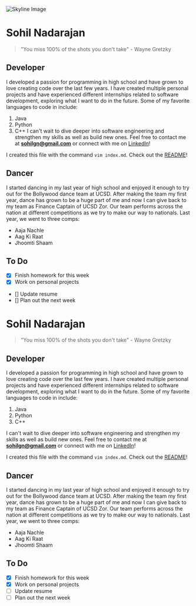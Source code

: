 ![Skyline Image]([https://c4.wallpaperflare.com/wallpaper/985/136/886/building-lights-illustration-romain-trystram-wallpaper-preview.jpg](https://free4kwallpapers.com/uploads/originals/2020/09/22/abstract-building-wallpaper.jpg))

# Sohil Nadarajan
> "You miss 100% of the shots you don't take" - Wayne Gretzky

## Developer

I developed a passion for programming in high school and have grown to love creating code over the last few years. I have created multiple personal projects and have experienced different internships related to software development, exploring what I want to do in the future. Some of my favorite languages to code in include:
1. Java
2. Python
3. C++
I can't wait to dive deeper into software engineering and strengthen my skills as well as build new ones. Feel free to contact me at **sohilgn@gmail.com** or connect with me on [LinkedIn](https://www.linkedin.com/in/sohilnadarajan/)!

I created this file with the command `vim index.md`. Check out the [README](README.md)!

## Dancer

I started dancing in my last year of high school and enjoyed it enough to try out for the Bollywood dance team at UCSD. After making the team my first year, dance has grown to be a huge part of me and now I can give back to my team as Finance Captain of UCSD Zor. Our team performs across the nation at different competitions as we try to make our way to nationals. Last year, we went to three comps:
- Aaja Nachle
- Aag Ki Raat
- Jhoomti Shaam

## To Do

- [x] Finish homework for this week
- [x] Work on personal projects
- [] Update resume
- [] Plan out the next week

# Sohil Nadarajan
> "You miss 100% of the shots you don't take" - Wayne Gretzky

## Developer

I developed a passion for programming in high school and have grown to love creating code over the last few years. I have created multiple personal projects and have experienced different internships related to software development, exploring what I want to do in the future. Some of my favorite languages to code in include:
1. Java
2. Python
3. C++

I can't wait to dive deeper into software engineering and strengthen my skills as well as build new ones. Feel free to contact me at **sohilgn@gmail.com** or connect with me on [LinkedIn](https://www.linkedin.com/in/sohilnadarajan/)!

I created this file with the command `vim index.md`. Check out the [README](README.md)!

## Dancer

I started dancing in my last year of high school and enjoyed it enough to try out for the Bollywood dance team at UCSD. After making the team my first year, dance has grown to be a huge part of me and now I can give back to my team as Finance Captain of UCSD Zor. Our team performs across the nation at different competitions as we try to make our way to nationals. Last year, we went to three comps:
- Aaja Nachle
- Aag Ki Raat
- Jhoomti Shaam

## To Do

- [x] Finish homework for this week
- [x] Work on personal projects
- [ ] Update resume
- [ ] Plan out the next week
